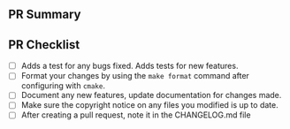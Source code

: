 <!--Provide a general summary of your changes in the title above, for
example "fix bug in ideal gas EOS.".  Please avoid
non-descriptive titles such as "Addresses issue #8576".-->

## PR Summary

<!--Please provide at least 1-2 sentences describing the pull request in
detail.  Why is this change required?  What problem does it solve?-->

<!--If it fixes an open issue, please link to the issue here.-->

## PR Checklist

<!-- Note that some of these check boxes may not apply to all pull requests -->

- [ ] Adds a test for any bugs fixed. Adds tests for new features.
- [ ] Format your changes by using the `make format` command after configuring with `cmake`.
- [ ] Document any new features, update documentation for changes made.
- [ ] Make sure the copyright notice on any files you modified is up to date.
- [ ] After creating a pull request, note it in the CHANGELOG.md file
